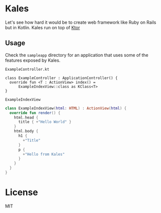 # Kales

Let's see how hard it would be to create web framework 
like Ruby on Rails but in Kotlin. 
Kales run on top of [Ktor](ktor.io)

## Usage

Check the `sampleapp` directory for an application that uses
some of the features exposed by Kales.

`ExampleController.kt`
```$kotlin
class ExampleController : ApplicationController() {
  override fun <T : ActionView> index() = 
      ExampleIndexView::class as KClass<T>
}
```

`ExampleIndexView`
```kotlin
class ExampleIndexView(html: HTML) : ActionView(html) {
  override fun render() {
    html.head {
      title { +"Hello World" }
    }
    html.body {
      h1 {
        +"Title"
      }
      p {
        +"Hello from Kales"
      }
    }
  }
}
```

# License 

MIT